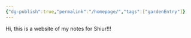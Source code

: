 ```yaml
---
{"dg-publish":true,"permalink":"/homepage/","tags":["gardenEntry"]}
---
```



Hi, this is a website of my notes for Shiur!!!
